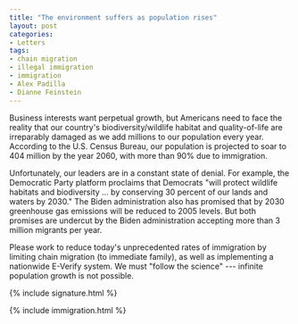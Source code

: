 ```yaml
---
title: "The environment suffers as population rises"
layout: post
categories:
- Letters
tags:
- chain migration
- illegal immigration
- immigration
- Alex Padilla
- Dianne Feinstein
---
```


Business interests want perpetual growth, but Americans need to face the reality that our country's biodiversity/wildlife habitat and quality-of-life are irreparably damaged as we add millions to our population every year. According to the U.S. Census Bureau, our population is projected to soar to 404 million by the year 2060, with more than 90% due to immigration.

Unfortunately, our leaders are in a constant state of denial. For example, the Democratic Party platform proclaims that Democrats "will protect wildlife habitats and biodiversity ... by conserving 30 percent of our lands and waters by 2030." The Biden administration also has promised that by 2030 greenhouse gas emissions will be reduced to 2005 levels. But both promises are undercut by the Biden administration accepting more than 3 million migrants per year.

Please work to reduce today's unprecedented rates of immigration by limiting chain migration (to immediate family), as well as implementing a nationwide E-Verify system. We must "follow the science" --- infinite population growth is not possible.

{% include signature.html %}

{% include immigration.html %}
